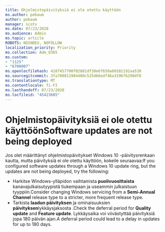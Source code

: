 ```yaml
---
title: Ohjelmistopäivityksiä ei ole otettu käyttöön
ms.author: pebaum
author: pebaum
manager: scotv
ms.date: 07/23/2020
ms.audience: Admin
ms.topic: article
ROBOTS: NOINDEX, NOFOLLOW
localization_priority: Priority
ms.collection: Adm_O365
ms.custom:
- "1125"
- "6700007"
ms.openlocfilehash: 418f457700f02881df30e6f650a60101192aa538
ms.sourcegitcommit: 3fa780811984400c525d66edf46a3196f6290df0
ms.translationtype: MT
ms.contentlocale: fi-FI
ms.lasthandoff: 07/23/2020
ms.locfileid: "45423685"
---
```

# <a name="software-updates-are-not-being-deployed"></a><span data-ttu-id="852e1-102">Ohjelmistopäivityksiä ei ole otettu käyttöön</span><span class="sxs-lookup"><span data-stu-id="852e1-102">Software updates are not being deployed</span></span>

<span data-ttu-id="852e1-103">Jos olet määrittänyt ohjelmistopäivitykset Windows 10 -päivitysrenkaan kautta, mutta päivityksiä ei ole otettu käyttöön, kokeile seuraavaa:</span><span class="sxs-lookup"><span data-stu-id="852e1-103">If you configured software updates through a Windows 10 update ring, but the updates are not being deployed, try the following:</span></span>  

- <span data-ttu-id="852e1-104">Harkitse Windows-ylläpidon vaihtamista **puolivuosittaista** kanavajulkaisutyypistä tiukempaan ja useammin julkaistuun tyyppiin.</span><span class="sxs-lookup"><span data-stu-id="852e1-104">Consider changing Windows servicing from a  **Semi-Annual Channel**  release type to a stricter, more frequent release type.</span></span>
- <span data-ttu-id="852e1-105">Tarkista **laadun päivityksen** ja ominaisuuksien **päivityksen**lykkäysjaksosta .</span><span class="sxs-lookup"><span data-stu-id="852e1-105">Check the deferral period for  **Quality update**  and  **Feature update**.</span></span> <span data-ttu-id="852e1-106">Lykkäysaika voi viivästyttää päivityksiä jopa 180 päivän ajan.</span><span class="sxs-lookup"><span data-stu-id="852e1-106">A deferral period could lead to a delay in updates for up to 180 days.</span></span>